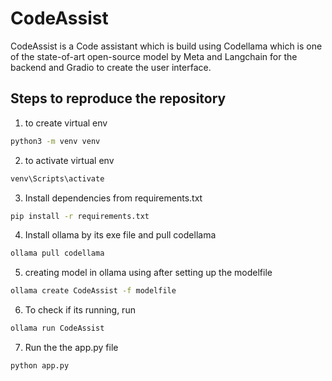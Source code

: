 # CodeAssist

CodeAssist is a Code assistant which is build using Codellama which is one of the state-of-art open-source model by Meta and Langchain for the backend and Gradio to create the user interface.

## Steps to reproduce the repository

1. to create virtual env
``` bash
python3 -m venv venv
```

2. to activate virtual env
``` bash
venv\Scripts\activate
```

3. Install dependencies from requirements.txt
``` bash
pip install -r requirements.txt
```

4. Install ollama by its exe file and pull codellama
``` bash
ollama pull codellama
```

5. creating model in ollama using after setting up the modelfile
``` bash
ollama create CodeAssist -f modelfile
```

6. To check if its running, run
``` bash
ollama run CodeAssist
```

7. Run the the app.py file
``` bash
python app.py
```
